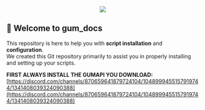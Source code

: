 <p align="center">
  <img src="https://redwestrp.eu/videoNew.png" />
</p>

## 📌 Welcome to **gum_docs**  

This repository is here to help you with **script installation** and **configuration**.  
We created this Git repository primarily to assist you in properly installing and setting up your scripts.  


**FIRST ALWAYS INSTALL THE GUMAPI YOU DOWNLOAD:**  
[https://discord.com/channels/870659641879724104/1048999455157919744/1341408039324090388](https://discord.com/channels/870659641879724104/1048999455157919744/1341408039324090388)
